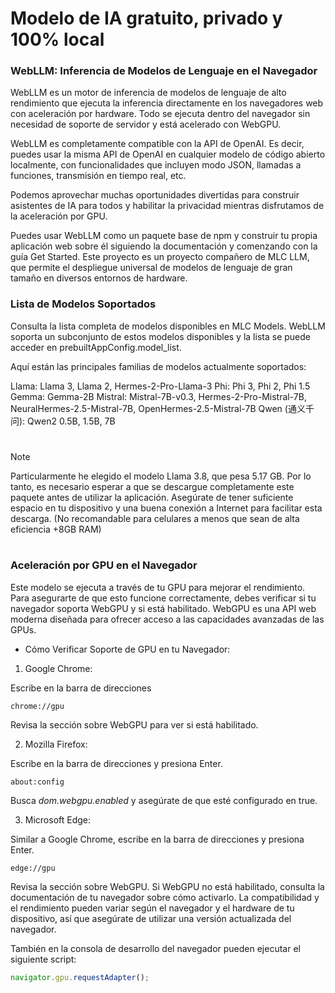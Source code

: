 # Modelo de IA gratuito, privado y 100% local

### WebLLM: Inferencia de Modelos de Lenguaje en el Navegador

WebLLM es un motor de inferencia de modelos de lenguaje de alto rendimiento que ejecuta la inferencia directamente en los navegadores web con aceleración por hardware. Todo se ejecuta dentro del navegador sin necesidad de soporte de servidor y está acelerado con WebGPU.

WebLLM es completamente compatible con la API de OpenAI. Es decir, puedes usar la misma API de OpenAI en cualquier modelo de código abierto localmente, con funcionalidades que incluyen modo JSON, llamadas a funciones, transmisión en tiempo real, etc.

Podemos aprovechar muchas oportunidades divertidas para construir asistentes de IA para todos y habilitar la privacidad mientras disfrutamos de la aceleración por GPU.

Puedes usar WebLLM como un paquete base de npm y construir tu propia aplicación web sobre él siguiendo la documentación y comenzando con la guía Get Started. Este proyecto es un proyecto compañero de MLC LLM, que permite el despliegue universal de modelos de lenguaje de gran tamaño en diversos entornos de hardware.

### Lista de Modelos Soportados

Consulta la lista completa de modelos disponibles en MLC Models. WebLLM soporta un subconjunto de estos modelos disponibles y la lista se puede acceder en prebuiltAppConfig.model_list.

Aquí están las principales familias de modelos actualmente soportados:

Llama: Llama 3, Llama 2, Hermes-2-Pro-Llama-3
Phi: Phi 3, Phi 2, Phi 1.5
Gemma: Gemma-2B
Mistral: Mistral-7B-v0.3, Hermes-2-Pro-Mistral-7B, NeuralHermes-2.5-Mistral-7B, OpenHermes-2.5-Mistral-7B
Qwen (通义千问): Qwen2 0.5B, 1.5B, 7B

#

> [!Note]
> Particularmente he elegido el modelo Llama 3.8, que pesa 5.17 GB. Por lo tanto, es necesario esperar a que se descargue completamente este paquete antes de utilizar la aplicación. Asegúrate de tener suficiente espacio en tu dispositivo y una buena conexión a Internet para facilitar esta descarga. (No recomandable para celulares a menos que sean de alta eficiencia +8GB RAM)

#

### Aceleración por GPU en el Navegador

Este modelo se ejecuta a través de tu GPU para mejorar el rendimiento. Para asegurarte de que esto funcione correctamente, debes verificar si tu navegador soporta WebGPU y si está habilitado. WebGPU es una API web moderna diseñada para ofrecer acceso a las capacidades avanzadas de las GPUs.

- Cómo Verificar Soporte de GPU en tu Navegador:

1. Google Chrome:

Escribe en la barra de direcciones

```plaintext
chrome://gpu
```

Revisa la sección sobre WebGPU para ver si está habilitado.

2. Mozilla Firefox:

Escribe en la barra de direcciones y presiona Enter.

```plaintext
about:config
```

Busca _dom.webgpu.enabled_ y asegúrate de que esté configurado en true.

3. Microsoft Edge:

Similar a Google Chrome, escribe en la barra de direcciones y presiona Enter.

```plaintext
edge://gpu
```

Revisa la sección sobre WebGPU.
Si WebGPU no está habilitado, consulta la documentación de tu navegador sobre cómo activarlo. La compatibilidad y el rendimiento pueden variar según el navegador y el hardware de tu dispositivo, así que asegúrate de utilizar una versión actualizada del navegador.

También en la consola de desarrollo del navegador pueden ejecutar el siguiente script:

```javascript
navigator.gpu.requestAdapter();
```
